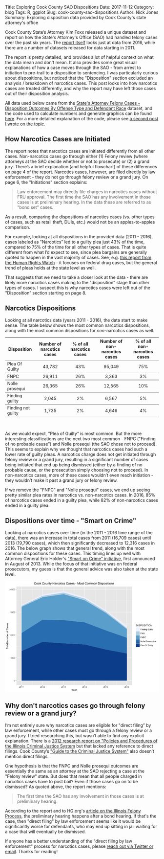Title: Exploring Cook County SAO Dispositions
Date: 2017-11-12
Category: blog
Tags: R, ggplot
Slug: cook-county-sao-dispositions
Author: Nick Jones
Summary: Exploring disposition data provided by Cook County's state attorney's office

Cook County State’s Attorney Kim Foxx released a unique dataset and report on how the State's Attorney's Office (SAO) had handled felony cases over the past six years. The [report itself](https://www.cookcountystatesattorney.org/sites/default/files/files/documents/ccsao-data-report-oct-2017.pdf) looks just at data from 2016, while there are a number of datasets released for data starting in 2011.

The report is pretty detailed, and provides a lot of helpful context on what the data mean and don't mean. It also provides some great visual explanations of how a case moves through the SAO - from arrest to initiation to pre-trail to a disposition to sentencing. I was particularly curious about dispositions, but noticed that the "Disposition" section excluded an analysis / breakdown of narcotics cases. This post looks into how narcotics cases are treated differently, and why the report may have left those cases out of their disposition analysis.

All data used below came from the [State's Attorney Felony Cases - Disposition Outcomes By Offense Type and Defendant Race](https://datacatalog.cookcountyil.gov/Courts/State-s-Attorney-Felony-Cases-Disposition-Outcomes/cqdb-r84f) dataset, and the code used to calculate numbers and generate graphics can be found [here](https://github.com/nrjones8/cook-county-states-attorney/blob/master/analysis.R). For a more detailed explanation of the code, please see [a second post I wrote on the topic](http://nrjones8.me/dplyr-intro-sao-data.html).

## How Narcotics Cases are Initiated
The report notes that narcotics cases are initiated differently from all other cases. Non-narcotics cases go through either (1) Felony review (where attorneys at the SAO decide whether or not to prosecute) or (2) a grand jury. There’s a brief explanation (and helpful flowchart) of these differences on page 4 of the report. Narcotics cases, however, are filed directly by law enforcement - they do not go through felony review or a grand jury. On page 6, the "Initiations" section explains:

> Law enforcement may directly file charges in narcotics cases without FRU approval. The first time the SAO has any involvement in those cases is at preliminary hearing. In the data these are referred to as "bond set" cases.

As a result, comparing the dispositions of narcotics cases (vs. other types of cases, such as retail theft, DUIs, etc.) would not be an apples-to-apples comparison.

For example, looking at all dispositions in the provided data (2011 - 2016), cases labeled as "Narcotics” led to a guilty plea just 43% of the time, compared to 75% of the time for all other types of cases. That is quite different from what I’d expect to see, since plea bargains are generally quoted to happen in the vast majority of cases. See, e.g. [this report from the Human Rights Watch](https://www.hrw.org/report/2013/12/05/offer-you-cant-refuse/how-us-federal-prosecutors-force-drug-defendants-plead) - it focuses on federal drug cases, but the general trend of pleas holds at the state level as well.

That suggests that we need to take a closer look at the data - there are likely more narcotics cases making to the "disposition” stage than other types of cases. I suspect this is why narcotics cases were left out of the "Disposition” section starting on page 8.
## Narcotics Dispositions
Looking at all narcotics data (years 2011 - 2016), the data start to make sense. The table below shows the most common narcotics dispositions, along with the most common dispositions for _non_-narcotics cases as well.

<table border=1 frame=void rules=rows>
    <thead>
        <tr>
        <th>Disposition</th>
        <th align="center">Number of narcotics cases</th>
        <th align="center">% of all narcotics cases</th>
        <th align="center">Number of non-narcotics cases</th>
        <th align="center">% of all non-narcotics cases</th>
        </tr>
    </thead>
    <tbody>
    <tr>
        <td>Plea Of Guilty</td>
        <td align="center">43,782</td>
        <td align="center">43%</td>
        <td align="center">95,049</td>
        <td align="center">75%</td>
    </tr>
    <tr>
        <td>FNPC</td>
        <td align="center">26,911</td>
        <td align="center">26%</td>
        <td align="center">3,363</td>
        <td align="center">3%</td>
    </tr>
    <tr>
        <td>Nolle prosequi</td>
        <td align="center">26,365</td>
        <td align="center">26%</td>
        <td align="center">12,565</td>
        <td align="center">10%</td>
    </tr>
    <tr>
        <td>Finding guilty</td>
        <td align="center">2,045</td>
        <td align="center">2%</td>
        <td align="center">6,567</td>
        <td align="center">5%</td>
    </tr>
    <tr>
        <td>Finding not guilty</td>
        <td align="center">1,735</td>
        <td align="center">2%</td>
        <td align="center">4,646</td>
        <td align="center">4%</td>
    </tr>
    </tbody>
</table>

<br />

As we would expect, "Plea of Guilty” is most common. But the more interesting classifications are the next two most common - FNPC ("Finding of no probable cause”) and Nolle prosequi (the SAO chose not to proceed). This seems to explain why we thought that narcotics cases had such a lower rate of guilty pleas. A narcotics charge does not get initiated through felony review or a grand jury, resulting in a significant number of cases being initiated that end up being dismissed (either by a finding of no probable cause, or the prosecution simply choosing not to proceed). In non-narcotics cases, more of these cases wouldn’t even reach initiation - they wouldn’t make it past a grand jury or felony review.

If we remove the "FNPC" and "Nolle prosequi" cases, we end up seeing pretty similar plea rates in narcotics vs. non-narcotics cases. In 2016, 85% of narcotics cases ended in a guilty plea, while 82% of non-narcotics cases ended in a guilty plea.

## Dispositions over time - "Smart on Crime"
Looking at narcotics cases over time (in the 2011 - 2016 time range of the data), there was an increase in total cases from 2011 (16,709 cases) until 2013 (19,790 cases), which then significantly decreased to 12,316 cases in 2016. The below graph shows that general trend, along with the most common dispositions for these cases. This timing lines up well with Attorney General Eric Holder's ["Smart on Crime" initiative](https://www.justice.gov/archives/ag/attorney-generals-smart-crime-initiative), first announced in August of 2013. While the focus of that initiative was on federal prosecutors, my guess is that the general advice was also taken at the state level.


![alt text](images/narcotics_by_disposition.png "Narcotics dispositions, over time")

## Why don't narcotics cases go through felony review or a grand jury?
I’m not entirely sure why narcotics cases are eligible for "direct filing” by law enforcement, while other cases must go through a felony review or a grand jury. I tried researching this, but wasn’t able to find any explicit explanation. There is a [2012 research report on "Policies and Procedures of the Illinois Criminal Justice System](http://www.icjia.state.il.us/assets/pdf/ResearchReports/Policies_and_Procedures_of_the_Illinois_Criminal_Justice_System_Aug2012.pdf) but that lacked any reference to direct filings. Cook County’s ["Guide to the Criminal Justice System"](https://www.cookcountyil.gov/service/guide-criminal-justice-system) also doesn’t mention direct filings.

One hypothesis is that the FNPC and Nolle prosequi outcomes are essentially the same as an attorney at the SAO rejecting a case at the "Felony review" state. But does that mean that all people charged in narcotics cases have to post bail? Even if those cases go on to be dismissed? As quoted above, the report mentions:

> The first time the SAO has any involvement in those cases is at preliminary hearing.

According to the report and to HG.org's [article on the Illinois Felony Process](https://www.hg.org/article.asp?id=5008), the preliminary hearing happens after a bond hearing. If that's the case, then "direct filing" by law enforcement seems like it would be significantly worse for defendants, who may end up sitting in jail waiting for a case that will eventually be dismissed.

If anyone has a better understanding of the "direct filing by law enforcement" process for narcotics cases, please [reach out via Twitter or email](http://nrjones8.me/about.html). Thanks for reading!